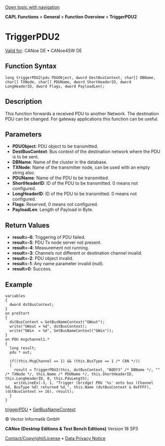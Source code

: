 [Open topic with navigation](../../../../../CANoeDEFamily.htm#Topics/CAPLFunctions/Other/Functions/CAPLfunctionTriggerPDU2.md)

**CAPL Functions** » **General** » **Function Overview** » **TriggerPDU2**

# TriggerPDU2

[Valid for](../../../Shared/FeatureAvailability.md): CANoe DE • CANoe4SW DE

## Function Syntax

```plaintext
long triggerPDU2(pdu PDUObject, dword DestBusContext, char[] DBName, char[] TXNode, char[] PDUName, dword ShortHeaderID, dword LongHeaderID, dword Flags, dword PayloadLen);
```

## Description

This function forwards a received PDU to another Network. The destination PDU can be changed. For gateway applications this function can be useful.

## Parameters

- **PDUObject**: PDU object to be transmitted.
- **DestBusContext**: Bus context of the destination network where the PDU is to be sent.
- **DBName**: Name of the cluster in the database.
- **TXNode**: Name of the transmitter node, can be used with an empty string also.
- **PDUName**: Name of the PDU to be transmitted.
- **ShortHeaderID**: ID of the PDU to be transmitted. 0 means not configured.
- **LongHeaderID**: ID of the PDU to be transmitted. 0 means not configured.
- **Flags**: Reserved, 0 means not configured.
- **PayloadLen**: Length of Payload in Byte.

## Return Values

- **result=-6**: Triggering of PDU failed.
- **result=-5**: PDU Tx node server not present.
- **result=-4**: Measurement not running.
- **result=-3**: Channels not different or destination channel invalid.
- **result=-2**: PDU object invalid.
- **result=-1**: Any name parameter invalid (null).
- **result=0**: Success.

## Example

```plaintext
variables
{
  dword dstBusContext;
}
on preStart
{
  dstBusContext = GetBusNameContext("GWout");
  write("GWout = %d", dstBusContext);
  write("GWin  = %d", GetBusNameContext("GWin"));
}
on PDU msgchannel1.*
{
  long result;
  pdu * out;

  if((this.MsgChannel == 1) && (this.BusType == 1 /* CAN */))
  {
    result = TriggerPDU2(this, dstBusContext, "BODY3" /* DBName */, "" /* TXNode */, this.Name /* PDUName */, this.ShortHeaderID, this.LongHeaderID, 0, this.PduLength);
    writeLineEx(-3, 1, "Trigger (bridge) PDU '%s' onto bus (Channel %d, BusType %d) returned %d.", this.Name (dstBusContext & 0xFFFF), (dstBusContext >> 16), result);
  }
}
```

[triggerPDU](CAPLfunctionTriggerPDU.md) • [GetBusNameContext](CAPLfunctionGetBusNameContext.md)

© Vector Informatik GmbH

**CANoe (Desktop Editions & Test Bench Editions)** Version 18 SP3

[Contact/Copyright/License](../../../Shared/ContactCopyrightLicense.md) • [Data Privacy Notice](https://www.vector.com/int/en/company/get-info/privacy-policy/)
